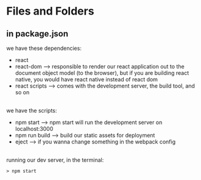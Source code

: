 # Files and Folders

## in package.json

we have these dependencies:
<br>

- react
- react\-dom --> responsible to render
  our react application out to the document object model
  (to the browser), but if you are building react native,
  you would have react native instead of react dom
- react scripts --> comes with the development server,
  the build tool, and so on

<br>
we have the scripts:

- npm start \-\-\> npm start will run the development
  server on localhost:3000
- npm run build \-\-\> build our static assets
  for deployment
- eject \-\-\> if you wanna change something in the webpack config

<br>
running our dev server, in the terminal:

```
> npm start
```
